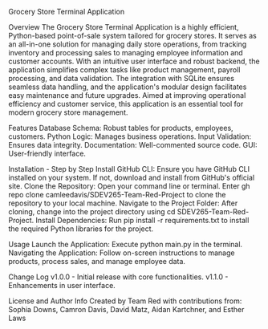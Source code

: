 Grocery Store Terminal Application

Overview
The Grocery Store Terminal Application is a highly efficient, Python-based point-of-sale system tailored for grocery stores. It serves as an all-in-one solution for managing daily store operations, from tracking inventory and processing sales to managing employee information and customer accounts. With an intuitive user interface and robust backend, the application simplifies complex tasks like product management, payroll processing, and data validation. The integration with SQLite ensures seamless data handling, and the application's modular design facilitates easy maintenance and future upgrades. Aimed at improving operational efficiency and customer service, this application is an essential tool for modern grocery store management.

Features
Database Schema: Robust tables for products, employees, customers.
Python Logic: Manages business operations.
Input Validation: Ensures data integrity.
Documentation: Well-commented source code.
GUI: User-friendly interface.

Installation - Step by Step
Install GitHub CLI: Ensure you have GitHub CLI installed on your system. If not, download and install from GitHub's official site.
Clone the Repository: Open your command line or terminal. Enter gh repo clone camleedavis/SDEV265-Team-Red-Project to clone the repository to your local machine.
Navigate to the Project Folder: After cloning, change into the project directory using cd SDEV265-Team-Red-Project.
Install Dependencies: Run pip install -r requirements.txt to install the required Python libraries for the project.

Usage
Launch the Application: Execute python main.py in the terminal.
Navigating the Application: Follow on-screen instructions to manage products, process sales, and manage employee data.

Change Log
v1.0.0 - Initial release with core functionalities.
v1.1.0 - Enhancements in user interface.

License and Author Info
Created by Team Red with contributions from: Sophia Downs, Camron Davis,
David Matz, Aidan Kartchner, and Esther Laws


